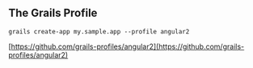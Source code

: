 ## The Grails Profile

`grails create-app my.sample.app --profile angular2`

[https://github.com/grails-profiles/angular2](https://github.com/grails-profiles/angular2)